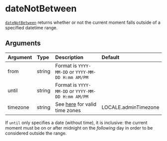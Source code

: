 # dateNotBetween

[`dateNotBetween`](https://github.com/zakness/birchbox-gitbook/tree/1ad9356b440d8ffd191f6222475ef6f0c15444b0/src/utils/dateNotBetween.js) returns whether or not the current moment falls outside of a specified datetime range.

## Arguments

| Argument | Type | Description | Default |
| :--- | :--- | :--- | :--- |
| from | string | Format is `YYYY-MM-DD` or `YYYY-MM-DD H:mm AM/PM` |  |
| until | string | Format is `YYYY-MM-DD` or `YYYY-MM-DD H:mm AM/PM` |  |
| timezone | string | See [here](https://momentjs.com/timezone/) for valid time zones | LOCALE.adminTimezone |

If `until` only specifies a date \(without time\), it is inclusive: the current moment must be on or after midnight on the _following_ day in order to be considered outside the range.

